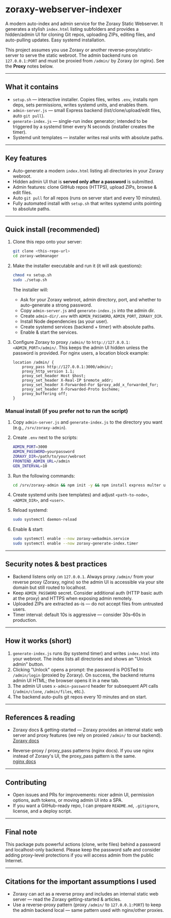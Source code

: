 # zoraxy-webserver-indexer

A modern auto-index and admin service for the Zoraxy Static Webserver. It generates a stylish `index.html` listing subfolders and provides a hidden/admin UI for cloning Git repos, uploading ZIPs, editing files, and auto-pulling updates. Easy systemd installation.

This project assumes you use Zoraxy or another reverse-proxy/static-server to serve the static webroot. The admin backend runs on `127.0.0.1:PORT` and must be proxied from `/admin/` by Zoraxy (or nginx). See the **Proxy** notes below.

---

## What it contains

- `setup.sh` — interactive installer. Copies files, writes `.env`, installs npm deps, sets permissions, writes systemd units, and enables them.
- `admin-server.js` — small Express backend (list/clone/upload/edit files, auto `git pull`).
- `generate-index.js` — single-run index generator; intended to be triggered by a systemd timer every N seconds (installer creates the timer).
- Systemd unit templates — installer writes real units with absolute paths.

---

## Key features

- Auto-generate a modern `index.html` listing all directories in your Zoraxy webroot.
- Hidden admin UI that is **served only after a password** is submitted.
- Admin features: clone GitHub repos (HTTPS), upload ZIPs, browse & edit files.
- Auto `git pull` for all repos (runs on server start and every 10 minutes).
- Fully automated install with `setup.sh` that writes systemd units pointing to absolute paths.

---

## Quick install (recommended)

1. Clone this repo onto your server:

    ```bash
    git clone <this-repo-url>
    cd zoraxy-webmanager
    ```

2. Make the installer executable and run it (it will ask questions):

    ```bash
    chmod +x setup.sh
    sudo ./setup.sh
    ```

    The installer will:

    - Ask for your Zoraxy webroot, admin directory, port, and whether to auto-generate a strong password.
    - Copy `admin-server.js` and `generate-index.js` into the admin dir.
    - Create `admin-dir/.env` with `ADMIN_PASSWORD`, `ADMIN_PORT`, `ZORAXY_DIR`.
    - Install Node dependencies (as your user).
    - Create systemd services (backend + timer) with absolute paths.
    - Enable & start the services.

3. Configure Zoraxy to proxy `/admin/` to `http://127.0.0.1:<ADMIN_PORT>/admin/`. This keeps the admin UI hidden unless the password is provided. For nginx users, a location block example:

    ```nginx
    location /admin/ {
        proxy_pass http://127.0.0.1:3000/admin/;
        proxy_http_version 1.1;
        proxy_set_header Host $host;
        proxy_set_header X-Real-IP $remote_addr;
        proxy_set_header X-Forwarded-For $proxy_add_x_forwarded_for;
        proxy_set_header X-Forwarded-Proto $scheme;
        proxy_buffering off;
    }
    ```

### Manual install (if you prefer not to run the script)

1. Copy `admin-server.js` and `generate-index.js` to the directory you want (e.g., `/srv/zoraxy-admin`).

2. Create `.env` next to the scripts:

    ```bash
    ADMIN_PORT=3000
    ADMIN_PASSWORD=yourpassword
    ZORAXY_DIR=/path/to/your/webroot
    FRONTEND_ADMIN_URL=/admin
    GEN_INTERVAL=10
    ```

3. Run the following commands:

    ```bash
    cd /srv/zoraxy-admin && npm init -y && npm install express multer unzipper simple-git dotenv fs-extra
    ```

4. Create systemd units (see templates) and adjust `<path-to-node>`, `<ADMIN_DIR>`, and `<user>`.

5. Reload systemd:

    ```bash
    sudo systemctl daemon-reload
    ```

6. Enable & start:

    ```bash
    sudo systemctl enable --now zoraxy-webadmin.service
    sudo systemctl enable --now zoraxy-generate-index.timer
    ```

---

## Security notes & best practices

- Backend listens only on `127.0.0.1`. Always proxy `/admin/` from your reverse proxy (Zoraxy, nginx) so the admin UI is accessible via your site domain but still routed to localhost.
- Keep `ADMIN_PASSWORD` secret. Consider additional auth (HTTP basic auth at the proxy) and HTTPS when exposing admin remotely.
- Uploaded ZIPs are extracted as-is — do not accept files from untrusted users.
- Timer interval: default 10s is aggressive — consider 30s–60s in production.

---

## How it works (short)

1. `generate-index.js` runs (by systemd timer) and writes `index.html` into your webroot. The index lists all directories and shows an "Unlock admin" button.
2. Clicking "Unlock" opens a prompt: the password is POSTed to `/admin/login` (proxied by Zoraxy). On success, the backend returns admin UI HTML; the browser opens it in a new tab.
3. The admin UI uses `x-admin-password` header for subsequent API calls (`/admin/clone`, `/admin/files`, etc.).
4. The backend auto-pulls git repos every 10 minutes and on start.

---

## References & reading

- Zoraxy docs & getting-started — Zoraxy provides an internal static web server and proxy features (we rely on proxied `/admin/` to our backend).  
    [Zoraxy docs](https://zoraxy.com/docs)
  
- Reverse-proxy / proxy_pass patterns (nginx docs). If you use nginx instead of Zoraxy's UI, the proxy_pass pattern is the same.  
    [nginx docs](https://docs.nginx.com)

---

## Contributing

- Open issues and PRs for improvements: nicer admin UI, permission options, auth tokens, or moving admin UI into a SPA.
- If you want a GitHub-ready repo, I can prepare `README.md`, `.gitignore`, license, and a deploy script.

---

## Final note

This package puts powerful actions (clone, write files) behind a password and localhost-only backend. Please keep the password safe and consider adding proxy-level protections if you will access admin from the public Internet.

---

## Citations for the important assumptions I used

- Zoraxy can act as a reverse proxy and includes an internal static web server — read the Zoraxy getting-started & articles.  
- Use a reverse-proxy pattern (proxy `/admin/` to `127.0.0.1:PORT`) to keep the admin backend local — same pattern used with nginx/other proxies.
